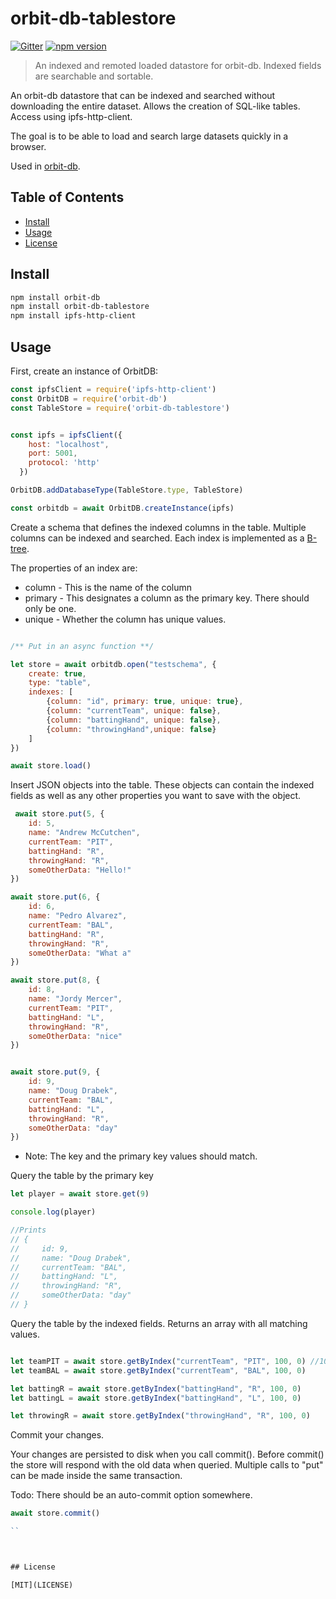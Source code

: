# orbit-db-tablestore

[![Gitter](https://img.shields.io/gitter/room/nwjs/nw.js.svg)](https://gitter.im/orbitdb/Lobby)
[![npm version](https://badge.fury.io/js/orbit-db-tablestore.svg)](https://badge.fury.io/js/orbit-db-tablestore)

> An indexed and remoted loaded datastore for orbit-db. Indexed fields are searchable and sortable.  

An orbit-db datastore that can be indexed and searched without downloading the entire dataset. Allows the creation of SQL-like tables. Access using ipfs-http-client. 

The goal is to be able to load and search large datasets quickly in a browser. 

Used in [orbit-db](https://github.com/haadcode/orbit-db).


## Table of Contents

- [Install](#install)
- [Usage](#usage)
- [License](#license)



## Install
```sh
npm install orbit-db
npm install orbit-db-tablestore
npm install ipfs-http-client
```

## Usage

First, create an instance of OrbitDB:

```javascript
const ipfsClient = require('ipfs-http-client')
const OrbitDB = require('orbit-db')
const TableStore = require('orbit-db-tablestore')


const ipfs = ipfsClient({
    host: "localhost",
    port: 5001,
    protocol: 'http'
  })

OrbitDB.addDatabaseType(TableStore.type, TableStore)

const orbitdb = await OrbitDB.createInstance(ipfs)

```


Create a schema that defines the indexed columns in the table. Multiple columns can be indexed and searched. Each index is implemented as a [B-tree](https://github.com/dcodeIO/btree.js/).

The properties of an index are:

* column - This is the name of the column
* primary - This designates a column as the primary key. There should only be one.
* unique - Whether the column has unique values. 

```javascript

/** Put in an async function **/

let store = await orbitdb.open("testschema", {
    create: true, 
    type: "table",
    indexes: [
        {column: "id", primary: true, unique: true},
        {column: "currentTeam", unique: false},
        {column: "battingHand", unique: false},
        {column: "throwingHand",unique: false}
    ]
})

await store.load()

```


Insert JSON objects into the table. These objects can contain the indexed fields as well as any other properties you want to save with the object. 
     

```javascript
 await store.put(5, {
    id: 5,
    name: "Andrew McCutchen",
    currentTeam: "PIT",
    battingHand: "R",
    throwingHand: "R",
    someOtherData: "Hello!"
})

await store.put(6, {
    id: 6,
    name: "Pedro Alvarez",
    currentTeam: "BAL",
    battingHand: "R",
    throwingHand: "R",
    someOtherData: "What a"
})

await store.put(8, {
    id: 8,
    name: "Jordy Mercer",
    currentTeam: "PIT",
    battingHand: "L",
    throwingHand: "R",
    someOtherData: "nice"
})


await store.put(9, {
    id: 9,
    name: "Doug Drabek",
    currentTeam: "BAL",
    battingHand: "L",
    throwingHand: "R",
    someOtherData: "day"
})

```

* Note: The key and the primary key values should match.


Query the table by the primary key

```javascript
let player = await store.get(9)

console.log(player)

//Prints 
// {
//     id: 9,
//     name: "Doug Drabek",
//     currentTeam: "BAL",
//     battingHand: "L",
//     throwingHand: "R",
//     someOtherData: "day"
// }


```


Query the table by the indexed fields. Returns an array with all matching values.  

```javascript

let teamPIT = await store.getByIndex("currentTeam", "PIT", 100, 0) //100 is the limit and 0 is the offset
let teamBAL = await store.getByIndex("currentTeam", "BAL", 100, 0)

let battingR = await store.getByIndex("battingHand", "R", 100, 0)
let battingL = await store.getByIndex("battingHand", "L", 100, 0)

let throwingR = await store.getByIndex("throwingHand", "R", 100, 0)    

```


Commit your changes. 

Your changes are persisted to disk when you call commit(). Before commit() the store will respond with the old data when queried. Multiple calls to "put" can be made inside the same transaction. 

Todo: There should be an auto-commit option somewhere.

```javascript
await store.commit()

``



## License

[MIT](LICENSE) 







  